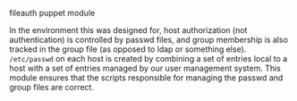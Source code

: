 fileauth puppet module

In the environment this was designed for, host authorization (not
authentication) is controlled by passwd files, and group membership is also
tracked in the group file (as opposed to ldap or something else).
`/etc/passwd` on each host is created by combining a set of entries local to a
host with a set of entries managed by our user management system.  This module
ensures that the scripts responsible for managing the passwd and group files
are correct.